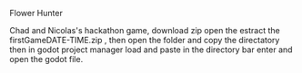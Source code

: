 Flower Hunter 

Chad and Nicolas's hackathon game, download zip open the estract the firstGameDATE-TIME.zip , then open the folder and copy the directatory then in godot project manager load and paste in the directory bar enter and open the godot file.

